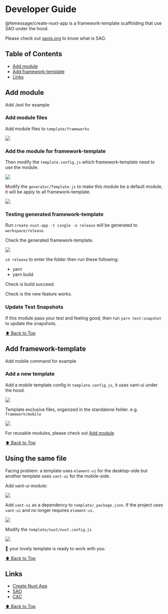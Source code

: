 # Developer Guide

@femessage/create-nuxt-app is a framework-template scaffolding that use SAO under the hood.

Please check out [saojs.org](https://saojs.org) to know what is SAO.

## Table of Contents

- [Add module](#add-module)
- [Add framework-template](#add-framework-template)
- [Links](#links)

## Add module

Add Jest for example

### Add module files

Add module files to `template/frameworks`

![](https://i.loli.net/2019/08/29/vUXaQZIbLo15pxY.png)

### Add the module for framework-template

Then modify the `template.config.js` which framework-template need to use the module.

![](https://i.loli.net/2019/08/29/KNXGvEsxjymS9TU.png)

Modify the `generator/Template.js` to make this module be a default module, it will be apply to all framework-template.

![](https://i.loli.net/2019/08/29/UD2quld1icH64pv.png)

### Testing generated framework-template

Run `create-nuxt-app -t single -o release` will be generated to `workspace/release`.

Check the generated framework-template.

![](https://i.loli.net/2019/08/29/ALeOBqMcX29awFT.png)

`cd release` to enter the folder then run these following:

- yarn
- yarn build

Check is build succeed.

Check is the new feature works.

### Update Test Snapshots

If this module pass your test and feeling good, then run `yarn test:snapshot` to update the snapshots.

[⬆ Back to Top](#table-of-contents)

## Add framework-template

Add mobile command for example

### Add a new template

Add a mobile template config in `template.config.js`, it uses vant-ui under the hood.

![](https://i.loli.net/2019/08/29/XrMzQBceA29kmRy.png)

Template exclusive files, organized in the standalone folder. e.g. `framework/mobile`

![](https://i.loli.net/2019/08/29/f5zn8FoBW63lmYi.png)

For reusable modules, please check out [Add module](#add-module)

[⬆ Back to Top](#table-of-contents)

## Using the same file

Facing problem: a template uses `element-ui` for the desktop-side but another template uses `vant-ui` for the mobile-side.

Add vant-ui module:

![](https://i.loli.net/2019/08/29/rzmj9P1iElXAOyw.png)

Add `vant-ui` as a dependency to `template/_package.json`. If the project uses `vant-ui` and no longer requires `element-ui`.

![](https://i.loli.net/2019/08/29/AZw4HGka9Xmyjrq.png)

Modify the `template/nuxt/nuxt.config.js`

![](https://i.loli.net/2019/08/29/xnEosSHWl2RAkv3.png)

👋 your lovely template is ready to work with you.

[⬆ Back to Top](#table-of-contents)

## Links

- [Create Nuxt App](https://github.com/nuxt/create-nuxt-app)
- [SAO](https://saojs.org)
- [CAC](https://github.com/cacjs/cac)

[⬆ Back to Top](#table-of-contents)
